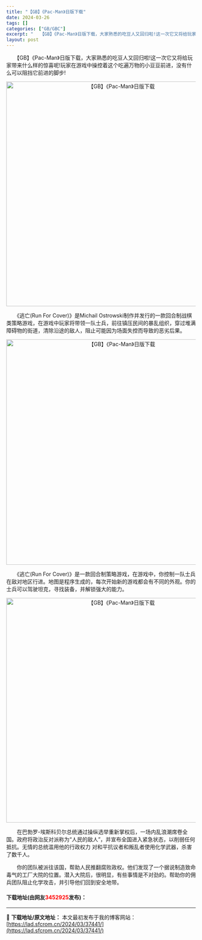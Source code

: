 ```yaml
---
title: "【GB】《Pac-Man》日版下载"
date: 2024-03-26
tags: []
categories: ["GB/GBC"]
excerpt: "　　【GB】《Pac-Man》日版下载，大家熟悉的吃豆人又回归啦!这一次它又将给玩家带来什么样的惊喜呢!玩家在游戏中操控着这个吃遍万物的小豆豆前进，没有什么可以阻挡它前进的脚步! 　　《逃亡(Run For Cover)》是Michail Ostrowski制作并发行的一款回合制战棋类策略游戏，在游&hellip;"
layout: post
---
```


 <p>　　【GB】《Pac-Man》日版下载，大家熟悉的吃豆人又回归啦!这一次它又将给玩家带来什么样的惊喜呢!玩家在游戏中操控着这个吃遍万物的小豆豆前进，没有什么可以阻挡它前进的脚步!</p> <p align="center"><img align="" border="0" src="https://lad.sfcrom.cn/wp-content/uploads/2024/03/20240326_66028298ceced.png" width="597" alt="【GB】《Pac-Man》日版下载" /></p> <p>　　《逃亡(Run For Cover)》是Michail Ostrowski制作并发行的一款回合制战棋类策略游戏，在游戏中玩家将带领一队士兵，前往镇压民间的暴乱组织，穿过堆满障碍物的街道，清除沿途的敌人，阻止可能因为场面失控而导致的恶劣后果。</p> <p align="center"><img align="" border="0" src="https://lad.sfcrom.cn/wp-content/uploads/2024/03/20240326_6602829a3fb32.png" width="599" alt="【GB】《Pac-Man》日版下载" /></p> <p>　　《逃亡(Run For Cover)》是一款回合制策略游戏，在游戏中，你控制一队士兵在敌对地区行进。地图是程序生成的，每次开始新的游戏都会有不同的外观。你的士兵可以驾驶坦克，寻找装备，并解锁强大的能力。</p> <p align="center"><img align="" border="0" src="https://lad.sfcrom.cn/wp-content/uploads/2024/03/20240326_6602829bd1a7b.png" width="597" alt="【GB】《Pac-Man》日版下载" /></p> <p>　　在巴勃罗-埃斯科贝尔总统通过操纵选举重新掌权后，一场内乱浪潮席卷全国。政府将政治反对派称为&ldquo;人民的敌人&rdquo;，并宣布全国进入紧急状态，以削弱任何抵抗。无情的总统滥用他的行政权力 对和平抗议者和叛乱者使用化学武器，杀害了数千人。</p> <p>　　你的团队被派往该国，帮助人民推翻腐败政权。他们发现了一个据说制造致命毒气的工厂大院的位置。潜入大院后，很明显，有些事情是不对劲的。帮助你的佣兵团队阻止化学攻击，并引导他们回到安全地带。</p> <p><h4>下载地址(由网友<font color="red">3452925</font>发布)：</h4></p> 

---
📖 **下载地址/原文地址：** 本文最初发布于我的博客网站：[https://lad.sfcrom.cn/2024/03/37441/](https://lad.sfcrom.cn/2024/03/37441/)
